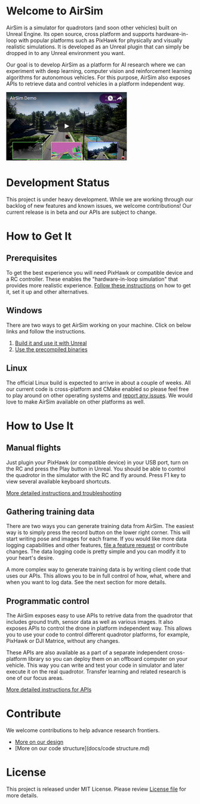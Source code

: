 # Welcome to AirSim

AirSim is a simulator for quadrotors (and soon other vehicles) built on Unreal Engine. Its open source, cross platform and supports hardware-in-loop with popular platforms such as PixHawk for physically and visually realistic simulations. It is developed as an Unreal plugin that can simply be dropped in to any Unreal environment you want. 

Our goal is to develop AirSim as a platform for AI research where we can experiment with deep learning, computer vision and reinforcement learning algorithms for autonomous vehicles. For this purpose, AirSim also exposes APIs to retrieve data and control vehicles in a platform independent way.

[![AirSim Demo Video](docs/images/demo_video.png)](https://youtu.be/GB-sBpXvM3s)

# Development Status

This project is under heavy development. While we are working through our backlog of new features and known issues, we welcome contributions! Our current release is in beta and our APIs are subject to change.

# How to Get It
## Prerequisites
To get the best experience you will need PixHawk or compatible device and a RC controller. These enables the "hardware-in-loop simulation" that provides more realistic experience. [Follow these instructions](docs/prereq.md) on how to get it, set it up and other alternatives.

## Windows
There are two ways to get AirSim working on your machine. Click on below links and follow the instructions.

1.  [Build it and use it with Unreal](docs/build.md)
2.  [Use the precompiled binaries](docs/use_precompiled.md)

## Linux
The official Linux build is expected to arrive in about a couple of weeks. All our current code is cross-platform and CMake enabled so please feel free to play around on other operating systems and [report any issues](issues/). We would love to make AirSim available on other platforms as well.

# How to Use It

## Manual flights
Just plugin your PixHawk (or compatible device) in your USB port, turn on the RC and press the Play button in Unreal. You should be able to control the quadrotor in the simulator with the RC and fly around. Press F1 key to view several available keyboard shortcuts.

[More detailed instructions and troubleshooting](docs/manual_flight.md)

## Gathering training data
There are two ways you can generate training data from AirSim. The easiest way is to simply press the record button on the lower right corner. This will start writing pose and images for each frame. If you would like more data logging capabilities and other features, [file a feature request](issues/) or contribute changes. The data logging code is pretty simple and you can modify it to your heart's desire.

A more complex way to generate training data is by writing client code that uses our APIs. This allows you to be in full control of how, what, where and when you want to log data. See the next section for more details.

## Programmatic control
The AirSim exposes easy to use APIs to retrive data from the quadrotor that includes ground truth, sensor data as well as various images. It also exposes APIs to control the drone in platform independent way. This allows you to use your code to control different quadrotor platforms, for example, PixHawk or DJI Matrice, without any changes. 

These APIs are also available as a part of a separate independent cross-platform library so you can deploy them on an offboard computer on your vehicle. This way you can write and test your code in simulator and later execute it on the real quadrotor. Transfer learning and related research is one of our focus areas.

[More detailed instructions for APIs](docs/apis.md)

# Contribute
We welcome contributions to help advance research frontiers. 

- [More on our design](docs/design.md)
- [More on our code structure](docs/code structure.md)

# License
This project is released under MIT License. Please review [License file](LICENSE) for more details.
